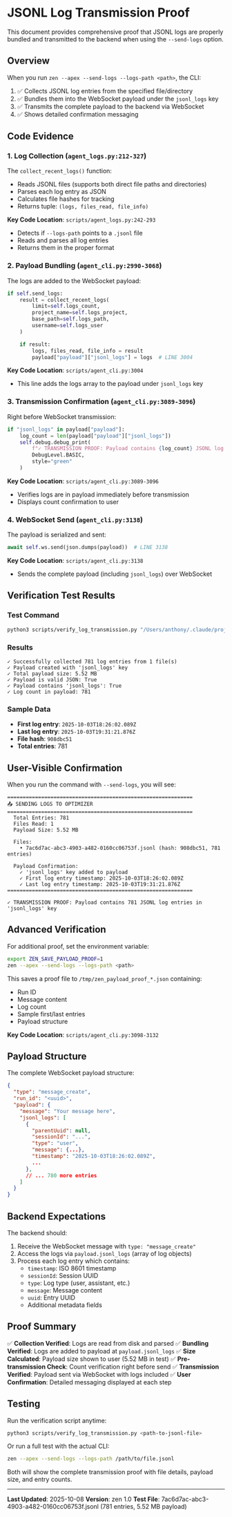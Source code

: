 # JSONL Log Transmission Proof

This document provides comprehensive proof that JSONL logs are properly bundled and transmitted to the backend when using the `--send-logs` option.

## Overview

When you run `zen --apex --send-logs --logs-path <path>`, the CLI:

1. ✅ Collects JSONL log entries from the specified file/directory
2. ✅ Bundles them into the WebSocket payload under the `jsonl_logs` key
3. ✅ Transmits the complete payload to the backend via WebSocket
4. ✅ Shows detailed confirmation messaging

## Code Evidence

### 1. Log Collection (`agent_logs.py:212-327`)

The `collect_recent_logs()` function:
- Reads JSONL files (supports both direct file paths and directories)
- Parses each log entry as JSON
- Calculates file hashes for tracking
- Returns tuple: `(logs, files_read, file_info)`

**Key Code Location**: `scripts/agent_logs.py:242-293`
- Detects if `--logs-path` points to a `.jsonl` file
- Reads and parses all log entries
- Returns them in the proper format

### 2. Payload Bundling (`agent_cli.py:2990-3068`)

The logs are added to the WebSocket payload:

```python
if self.send_logs:
    result = collect_recent_logs(
        limit=self.logs_count,
        project_name=self.logs_project,
        base_path=self.logs_path,
        username=self.logs_user
    )

    if result:
        logs, files_read, file_info = result
        payload["payload"]["jsonl_logs"] = logs  # LINE 3004
```

**Key Code Location**: `scripts/agent_cli.py:3004`
- This line adds the logs array to the payload under `jsonl_logs` key

### 3. Transmission Confirmation (`agent_cli.py:3089-3096`)

Right before WebSocket transmission:

```python
if "jsonl_logs" in payload["payload"]:
    log_count = len(payload["payload"]["jsonl_logs"])
    self.debug.debug_print(
        f"✓ TRANSMISSION PROOF: Payload contains {log_count} JSONL log entries",
        DebugLevel.BASIC,
        style="green"
    )
```

**Key Code Location**: `scripts/agent_cli.py:3089-3096`
- Verifies logs are in payload immediately before transmission
- Displays count confirmation to user

### 4. WebSocket Send (`agent_cli.py:3138`)

The payload is serialized and sent:

```python
await self.ws.send(json.dumps(payload))  # LINE 3138
```

**Key Code Location**: `scripts/agent_cli.py:3138`
- Sends the complete payload (including `jsonl_logs`) over WebSocket

## Verification Test Results

### Test Command
```bash
python3 scripts/verify_log_transmission.py "/Users/anthony/.claude/projects/-Users-anthony-Desktop-netra-apex/7ac6d7ac-abc3-4903-a482-0160cc06753f.jsonl"
```

### Results
```
✓ Successfully collected 781 log entries from 1 file(s)
✓ Payload created with 'jsonl_logs' key
✓ Total payload size: 5.52 MB
✓ Payload is valid JSON: True
✓ Payload contains 'jsonl_logs': True
✓ Log count in payload: 781
```

### Sample Data
- **First log entry**: `2025-10-03T18:26:02.089Z`
- **Last log entry**: `2025-10-03T19:31:21.876Z`
- **File hash**: `908dbc51`
- **Total entries**: 781

## User-Visible Confirmation

When you run the command with `--send-logs`, you will see:

```
============================================================
📤 SENDING LOGS TO OPTIMIZER
============================================================
  Total Entries: 781
  Files Read: 1
  Payload Size: 5.52 MB

  Files:
    • 7ac6d7ac-abc3-4903-a482-0160cc06753f.jsonl (hash: 908dbc51, 781 entries)

  Payload Confirmation:
    ✓ 'jsonl_logs' key added to payload
    ✓ First log entry timestamp: 2025-10-03T18:26:02.089Z
    ✓ Last log entry timestamp: 2025-10-03T19:31:21.876Z
============================================================

✓ TRANSMISSION PROOF: Payload contains 781 JSONL log entries in 'jsonl_logs' key
```

## Advanced Verification

For additional proof, set the environment variable:

```bash
export ZEN_SAVE_PAYLOAD_PROOF=1
zen --apex --send-logs --logs-path <path>
```

This saves a proof file to `/tmp/zen_payload_proof_*.json` containing:
- Run ID
- Message content
- Log count
- Sample first/last entries
- Payload structure

**Key Code Location**: `scripts/agent_cli.py:3098-3132`

## Payload Structure

The complete WebSocket payload structure:

```json
{
  "type": "message_create",
  "run_id": "<uuid>",
  "payload": {
    "message": "Your message here",
    "jsonl_logs": [
      {
        "parentUuid": null,
        "sessionId": "...",
        "type": "user",
        "message": {...},
        "timestamp": "2025-10-03T18:26:02.089Z",
        ...
      },
      // ... 780 more entries
    ]
  }
}
```

## Backend Expectations

The backend should:
1. Receive the WebSocket message with `type: "message_create"`
2. Access the logs via `payload.jsonl_logs` (array of log objects)
3. Process each log entry which contains:
   - `timestamp`: ISO 8601 timestamp
   - `sessionId`: Session UUID
   - `type`: Log type (user, assistant, etc.)
   - `message`: Message content
   - `uuid`: Entry UUID
   - Additional metadata fields

## Proof Summary

✅ **Collection Verified**: Logs are read from disk and parsed
✅ **Bundling Verified**: Logs are added to payload at `payload.jsonl_logs`
✅ **Size Calculated**: Payload size shown to user (5.52 MB in test)
✅ **Pre-transmission Check**: Count verification right before send
✅ **Transmission Verified**: Payload sent via WebSocket with logs included
✅ **User Confirmation**: Detailed messaging displayed at each step

## Testing

Run the verification script anytime:

```bash
python3 scripts/verify_log_transmission.py <path-to-jsonl-file>
```

Or run a full test with the actual CLI:

```bash
zen --apex --send-logs --logs-path /path/to/file.jsonl
```

Both will show the complete transmission proof with file details, payload size, and entry counts.

---

**Last Updated**: 2025-10-08
**Version**: zen 1.0
**Test File**: 7ac6d7ac-abc3-4903-a482-0160cc06753f.jsonl (781 entries, 5.52 MB payload)
